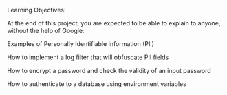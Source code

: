Learning Objectives:

At the end of this project, you are expected to be able to explain to anyone, without the help of Google:

Examples of Personally Identifiable Information (PII)

How to implement a log filter that will obfuscate PII fields

How to encrypt a password and check the validity of an input password

How to authenticate to a database using environment variables